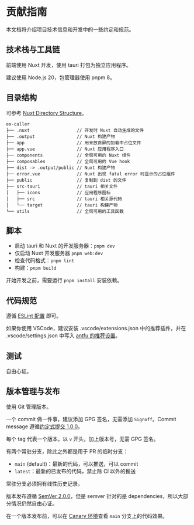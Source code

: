 # 贡献指南

本文档将介绍项目技术信息和开发中的一些约定和规范。

## 技术栈与工具链

前端使用 Nuxt 开发，使用 tauri 打包为独立应用程序。

建议使用 Node.js 20，包管理器使用 pnpm 8。

## 目录结构

可参考 [Nuxt Directory Structure](https://nuxt.com/docs/guide/directory-structure)。

```
ex-caller
├── .nuxt                  // 开发时 Nuxt 自动生成的文件
├── .output                // Nuxt 构建产物
├── app                    // 用来放首屏的加载中占位文件
├── app.vue                // Nuxt 应用程序入口
├── components             // 全局可用的 Nuxt 组件
├── composables            // 全局可用的 Vue hook
├── dist -> .output/public // Nuxt 构建产物
├── error.vue              // Nuxt 出现 fatal error 时显示的占位组件
├── public                 // 复制到 dist 的文件
├── src-tauri              // tauri 相关文件
│   ├── icons              // 应用程序图标
│   ├── src                // tauri 相关源代码
│   └── target             // tauri 构建产物
└── utils                  // 全局可用的工具函数
```

## 脚本

- 启动 tauri 和 Nuxt 的开发服务器：`pnpm dev`
- 仅启动 Nuxt 开发服务器 `pnpm web:dev`
- 检查代码格式：`pnpm lint`
- 构建：`pnpm build`

开始开发之前，需要运行 `pnpm install` 安装依赖。

## 代码规范

遵循 [ESLint 配置](./eslint.config.js) 即可。

如果你使用 VSCode，建议安装 .vscode/extensions.json 中的推荐插件，并在 .vscode/settings.json 中写入 [antfu 的推荐设置](https://github.com/antfu/eslint-config?tab=readme-ov-file#vs-code-support-auto-fix)。

## 测试

自由心证。

## 版本管理与发布

使用 Git 管理版本。

一个 commit 做一件事，建议添加 GPG 签名，无需添加 `Signoff`。Commit message 遵循[约定式提交 1.0.0](https://www.conventionalcommits.org/zh-hans/v1.0.0/)。

每个 tag 代表一个版本，以 `v` 开头，加上版本号，无需 GPG 签名。

有两个常驻分支，除此之外都是用于 PR 的临时分支：

- `main` (default)：最新的代码，可以推送，可以 commit
- `latest`：最新的已发布的代码，禁止除 CI 以外的推送

常驻分支必须拥有线性历史记录。

版本发布遵循 [SemVer 2.0.0](https://semver.org/lang/zh-CN/)，但是 semver 针对的是 dependencies，所以大部分情况仍然自由心证。

在一个版本发布前，可以在 [Canary 环境](https://main--ex-caller.netlify.app/)查看 `main` 分支上的代码效果。
